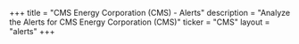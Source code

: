 +++
title = "CMS Energy Corporation (CMS) - Alerts"
description = "Analyze the Alerts for CMS Energy Corporation (CMS)"
ticker = "CMS"
layout = "alerts"
+++

